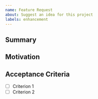 ```yaml
---
name: Feature Request
about: Suggest an idea for this project
labels: enhancement
---
```


## Summary

## Motivation

## Acceptance Criteria
- [ ] Criterion 1
- [ ] Criterion 2
